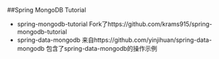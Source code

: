 ##Spring MongoDB Tutorial

- spring-mongodb-tutorial Fork了https://github.com/krams915/spring-mongodb-tutorial
- spring-data-mongodb 来自https://github.com/yinjihuan/spring-data-mongodb 包含了spring-data-mongodb的操作示例

